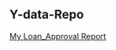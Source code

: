 ## Y-data-Repo

<a href="https://MuibatMuibi.github.io/ydata/YDATA Loan_Approval">My Loan_Approval Report</a> 
